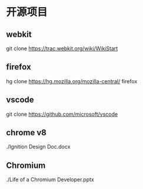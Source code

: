 # 开源项目

## webkit
git clone https://trac.webkit.org/wiki/WikiStart
## firefox
hg clone https://hg.mozilla.org/mozilla-central/ firefox
## vscode
git clone https://github.com/microsoft/vscode
## chrome v8
./Ignition Design Doc.docx
## Chromium
./Life of a Chromium Developer.pptx